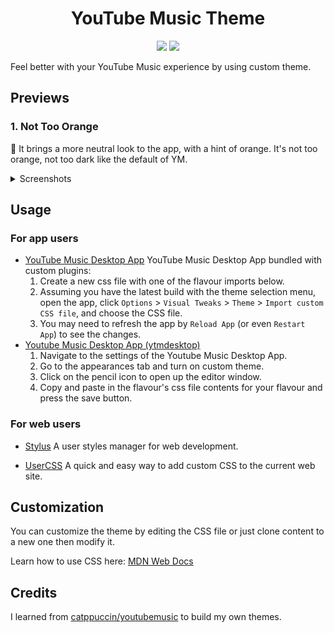 
<h1 align="center">YouTube Music Theme</h1>
<p align="center">
    <img src="https://img.shields.io/badge/YouTube_Music-FF0000?style=for-the-badge&logo=youtube-music&logoColor=white">
    <a href="./LICENSE">
        <img src="https://img.shields.io/badge/Licence-MIT-3ECF8E?style=for-the-badge&logo=github&logoColor=white">
    </a>
</p>

Feel better with your YouTube Music experience by using custom theme.

## Previews

### 1. Not Too Orange
🍊 It brings a more neutral look to the app, with a hint of orange. It's not too orange, not too dark like the default of YM.
<details>
<summary>
Screenshots
</summary>
<img src="./assets/not-too-orange-1.png" width="502">
<img src="./assets/not-too-orange-2.png" width="190">
</details>


## Usage

### For app users
- [YouTube Music Desktop App](https://github.com/th-ch/youtube-music)
YouTube Music Desktop App bundled with custom plugins:
    1. Create a new css file with one of the flavour imports below.
    2. Assuming you have the latest build with the theme selection menu, open the app, click `Options` > `Visual Tweaks` > `Theme` > `Import custom CSS file`, and choose the CSS file.
    3. You may need to refresh the app by `Reload App` (or even `Restart App`) to see the changes.
- [Youtube Music Desktop App (ytmdesktop)](https://github.com/ytmdesktop/ytmdesktop)
    1. Navigate to the settings of the Youtube Music Desktop App.
    2. Go to the appearances tab and turn on custom theme.
    3. Click on the pencil icon to open up the editor window.
    4. Copy and paste in the flavour's css file contents for your flavour and press the save button.

### For web users
- [Stylus](https://chrome.google.com/webstore/detail/stylus/clngdbkpkpeebahjckkjfobafhncgmne)
A user styles manager for web development.

- [UserCSS](https://chromewebstore.google.com/detail/user-css/okpjlejfhacmgjkmknjhadmkdbcldfcb)
A quick and easy way to add custom CSS to the current web site.

## Customization
You can customize the theme by editing the CSS file or just clone content to a new one then modify it.

Learn how to use CSS here: [MDN Web Docs](https://developer.mozilla.org/en-US/docs/Web/CSS)

## Credits

I learned from [catppuccin/youtubemusic](https://github.com/catppuccin/youtubemusic) to build my own themes.